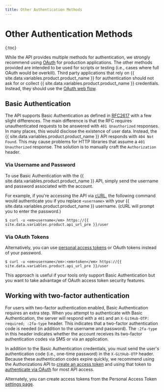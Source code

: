```yaml
---
title: Other Authentication Methods
---
```


# Other Authentication Methods

{:toc}

While the API provides multiple methods for authentication, we strongly
recommend using [OAuth](/v3/oauth/) for production applications. The other
methods provided are intended to be used for scripts or testing (i.e., cases
where full OAuth would be overkill). Third party applications that rely on
{{ site.data.variables.product.product_name }} for authentication should not ask for or collect {{ site.data.variables.product.product_name }} credentials.
Instead, they should use the [OAuth web flow](/v3/oauth).

## Basic Authentication

The API supports Basic Authentication as defined in
[RFC2617](http://www.ietf.org/rfc/rfc2617.txt) with a few slight differences.
The main difference is that the RFC requires unauthenticated requests to be
answered with `401 Unauthorized` responses. In many places, this would disclose
the existence of user data. Instead, the {{ site.data.variables.product.product_name }} API responds with `404 Not Found`.
This may cause problems for HTTP libraries that assume a `401 Unauthorized`
response. The solution is to manually craft the `Authorization` header.

### Via Username and Password

To use Basic Authentication with the {{ site.data.variables.product.product_name }} API, simply send the username and
password associated with the account.

For example, if you're accessing the API via [cURL][curl], the following command
would authenticate you if you replace `<username>` with your {{ site.data.variables.product.product_name }} username.
(cURL will prompt you to enter the password.)

``` command-line
$ curl -u <em>username</em> https://{{ site.data.variables.product.api_url_pre }}/user
```

### Via OAuth Tokens

Alternatively, you can use [personal access
tokens][personal-access-tokens] or OAuth tokens instead of your password.

``` command-line
$ curl -u <em>username</em>:<em>token</em> https://{{ site.data.variables.product.api_url_pre }}/user
```

This approach is useful if your tools only support Basic Authentication but you
want to take advantage of OAuth access token security features.

## Working with two-factor authentication

For users with two-factor authentication enabled, Basic Authentication requires
an extra step. When you attempt to authenticate with Basic Authentication, the
server will respond with a `401` and an `X-GitHub-OTP: required; :2fa-type`
header. This indicates that a two-factor authentication code is needed (in
addition to the username and password). The `:2fa-type` in this header indicates
whether the account receives its two-factor authentication codes via SMS or via
an application.

In addition to the Basic Authentication credentials, you must send the user's
authentication code (i.e., one-time password) in the `X-GitHub-OTP` header.
Because these authentication codes expire quickly, we recommend using the
Authorizations API to [create an access token][create-access] and using that
token to [authenticate via OAuth][oauth-auth] for most API access.

Alternately, you can create access tokens from the Personal Access Token [settings page](https://github.com/settings/tokens).

[create-access]: /v3/oauth_authorizations/#create-a-new-authorization
[curl]: http://curl.haxx.se/
[oauth-auth]: /v3/#authentication
[personal-access-tokens]: https://github.com/blog/1509-personal-api-tokens
